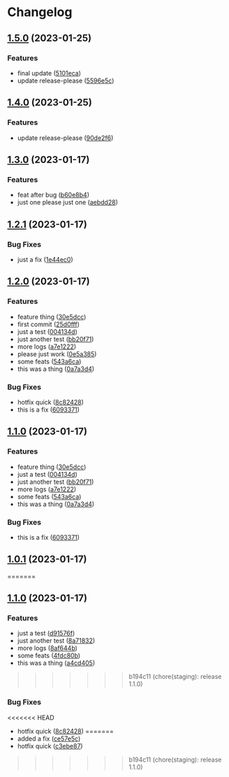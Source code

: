 # Changelog

## [1.5.0](https://github.com/defCoding/release-please-test/compare/v1.4.0...v1.5.0) (2023-01-25)


### Features

* final update ([5101eca](https://github.com/defCoding/release-please-test/commit/5101eca879f1d35376f75aa60cc91d4f2080189c))
* update release-please ([5596e5c](https://github.com/defCoding/release-please-test/commit/5596e5c5905f1b3a719a0b27718d0bb53b6849a4))

## [1.4.0](https://github.com/defCoding/release-please-test/compare/v1.3.0...v1.4.0) (2023-01-25)


### Features

* update release-please ([90de2f6](https://github.com/defCoding/release-please-test/commit/90de2f6eddf86578d68e7708c2096439ebb9224a))

## [1.3.0](https://github.com/defCoding/release-please-test/compare/v1.2.0...v1.3.0) (2023-01-17)

### Features

* feat after bug ([b60e8b4](https://github.com/defCoding/release-please-test/commit/b60e8b408ac76a7f6163470bc277c1fc7bb8f2e3))
* just one please just one ([aebdd28](https://github.com/defCoding/release-please-test/commit/aebdd280ea30478f6e80f87e7a47fe2130d59097))

## [1.2.1](https://github.com/defCoding/release-please-test/compare/v1.2.0...v1.2.1) (2023-01-17)
### Bug Fixes

* just a fix ([1e44ec0](https://github.com/defCoding/release-please-test/commit/1e44ec0dc43d1be43911d5e53a9529c86ec57858))

## [1.2.0](https://github.com/defCoding/release-please-test/compare/v1.1.0...v1.2.0) (2023-01-17)


### Features

* feature thing ([30e5dcc](https://github.com/defCoding/release-please-test/commit/30e5dcc4e3410f8587b3ac42ae91b4b8aa4dd7d1))
* first commit ([25d0fff](https://github.com/defCoding/release-please-test/commit/25d0fffd9c4639b175e1a4f0b54c99f305c6b687))
* just a test ([004134d](https://github.com/defCoding/release-please-test/commit/004134d1502d5af9c1f03898409244a23753a93f))
* just another test ([bb20f71](https://github.com/defCoding/release-please-test/commit/bb20f71d8d1f46eab812e36dc962abcd7e079793))
* more logs ([a7e1222](https://github.com/defCoding/release-please-test/commit/a7e12229ea2329a0d94b2a8525f44a9bdcad8f13))
* please just work ([0e5a385](https://github.com/defCoding/release-please-test/commit/0e5a3851ce8e157cbf211815e1749b2ae0939341))
* some feats ([543a6ca](https://github.com/defCoding/release-please-test/commit/543a6ca3687d40afbd7e3e3657545c633231e12b))
* this was a thing ([0a7a3d4](https://github.com/defCoding/release-please-test/commit/0a7a3d424999caec56d5e2f202fcf1acd6ee7ae0))


### Bug Fixes

* hotfix quick ([8c82428](https://github.com/defCoding/release-please-test/commit/8c824280a328a75a2438d069b71ac705c5be9916))
* this is a fix ([6093371](https://github.com/defCoding/release-please-test/commit/6093371e1191641c32d0fdac0909fc5c9d037535))

## [1.1.0](https://github.com/defCoding/release-please-test/compare/v1.0.1...v1.1.0) (2023-01-17)


### Features

* feature thing ([30e5dcc](https://github.com/defCoding/release-please-test/commit/30e5dcc4e3410f8587b3ac42ae91b4b8aa4dd7d1))
* just a test ([004134d](https://github.com/defCoding/release-please-test/commit/004134d1502d5af9c1f03898409244a23753a93f))
* just another test ([bb20f71](https://github.com/defCoding/release-please-test/commit/bb20f71d8d1f46eab812e36dc962abcd7e079793))
* more logs ([a7e1222](https://github.com/defCoding/release-please-test/commit/a7e12229ea2329a0d94b2a8525f44a9bdcad8f13))
* some feats ([543a6ca](https://github.com/defCoding/release-please-test/commit/543a6ca3687d40afbd7e3e3657545c633231e12b))
* this was a thing ([0a7a3d4](https://github.com/defCoding/release-please-test/commit/0a7a3d424999caec56d5e2f202fcf1acd6ee7ae0))


### Bug Fixes

* this is a fix ([6093371](https://github.com/defCoding/release-please-test/commit/6093371e1191641c32d0fdac0909fc5c9d037535))

## [1.0.1](https://github.com/defCoding/release-please-test/compare/v1.0.0...v1.0.1) (2023-01-17)
=======
## [1.1.0](https://github.com/defCoding/release-please-test/compare/v1.0.0...v1.1.0) (2023-01-17)


### Features

* just a test ([d91576f](https://github.com/defCoding/release-please-test/commit/d91576f81f3fd153471f38664343656aa08603df))
* just another test ([8a71832](https://github.com/defCoding/release-please-test/commit/8a71832dba60579a65495aa690704b42cc7664a1))
* more logs ([8af644b](https://github.com/defCoding/release-please-test/commit/8af644bb85feb270f3bf41cd8c658bcd4f6a9999))
* some feats ([4fdc80b](https://github.com/defCoding/release-please-test/commit/4fdc80bef376c1babad96e74df5a2ef04e1e929d))
* this was a thing ([a4cd405](https://github.com/defCoding/release-please-test/commit/a4cd405d76cb08120943df3f9ad76c7fe768f545))
>>>>>>> b194c11 (chore(staging): release 1.1.0)


### Bug Fixes

<<<<<<< HEAD
* hotfix quick ([8c82428](https://github.com/defCoding/release-please-test/commit/8c824280a328a75a2438d069b71ac705c5be9916))
=======
* added a fix ([ce57e5c](https://github.com/defCoding/release-please-test/commit/ce57e5caec4a5bc48a753dfca7821fa6f1a8dbc0))
* hotfix quick ([c3ebe87](https://github.com/defCoding/release-please-test/commit/c3ebe8717d2c62e532580d6d4cec1bf41fdb63f4))
>>>>>>> b194c11 (chore(staging): release 1.1.0)
